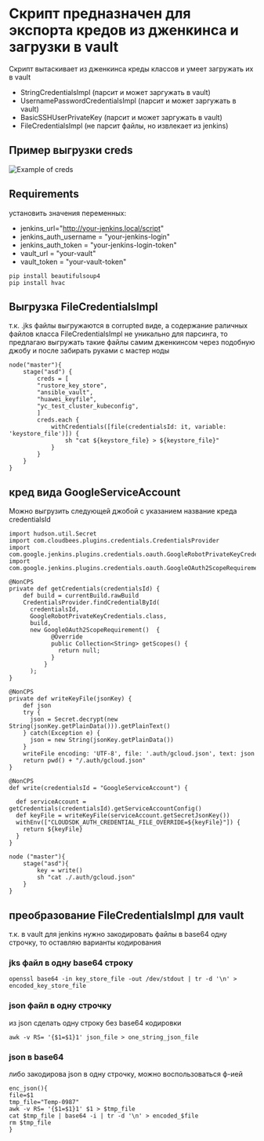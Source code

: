 # Скрипт предназначен для экспорта кредов из дженкинса и загрузки в vault
Скрипт вытаскивает из дженкинса креды классов и умеет загружать их в vault

- StringCredentialsImpl (парсит и может заргужать в vault)
- UsernamePasswordCredentialsImpl (парсит и может заргужать в vault)
- BasicSSHUserPrivateKey (парсит и может заргужать в vault)
- FileCredentialsImpl (не парсит файлы, но извлекает из jenkins)

## Пример выгрузки creds
![Example of creds](https://github.com/karamel32/export-jenkins-creds/raw/main/images/screenshot_1.png)

## Requirements
установить значения переменных:
- jenkins_url="http://your-jenkins.local/script"
- jenkins_auth_username = "your-jenkins-login"
- jenkins_auth_token = "your-jenkins-login-token"
- vault_url = "your-vault"
- vault_token = "your-vault-token"

```
pip install beautifulsoup4
pip install hvac
```

## Выгрузка FileCredentialsImpl
т.к. .jks файлы выгружаются в corrupted виде, а содержание раличных файлов класса FileCredentialsImpl не уникально для парсинга, то предлагаю выгружать такие файлы самим дженкинсом через подобную джобу и после забирать руками с мастер ноды
```
node("master"){
    stage("asd") {
        creds = [
        "rustore_key_store",
        "ansible_vault",
        "huawei_keyfile",
        "yc_test_cluster_kubeconfig",
        ]
        creds.each {
            withCredentials([file(credentialsId: it, variable: 'keystore_file')]) {
                sh "cat ${keystore_file} > ${keystore_file}"
            }
        }
    }
}
```

## кред вида GoogleServiceAccount
Можно выгрузить следующей джобой с указанием название креда credentialsId
```
import hudson.util.Secret
import com.cloudbees.plugins.credentials.CredentialsProvider
import com.google.jenkins.plugins.credentials.oauth.GoogleRobotPrivateKeyCredentials
import com.google.jenkins.plugins.credentials.oauth.GoogleOAuth2ScopeRequirement

@NonCPS
private def getCredentials(credentialsId) {
    def build = currentBuild.rawBuild
    CredentialsProvider.findCredentialById(
      credentialsId,
      GoogleRobotPrivateKeyCredentials.class,
      build,
      new GoogleOAuth2ScopeRequirement()  {
            @Override
            public Collection<String> getScopes() {
              return null;
            }
          }
      );
}

@NonCPS
private def writeKeyFile(jsonKey) {
    def json
    try {
      json = Secret.decrypt(new String(jsonKey.getPlainData())).getPlainText()
    } catch(Exception e) {
      json = new String(jsonKey.getPlainData())
    }
    writeFile encoding: 'UTF-8', file: '.auth/gcloud.json', text: json
    return pwd() + "/.auth/gcloud.json"
}

@NonCPS
def write(credentialsId = "GoogleServiceAccount") {

  def serviceAccount = getCredentials(credentialsId).getServiceAccountConfig()
  def keyFile = writeKeyFile(serviceAccount.getSecretJsonKey())
  withEnv(["CLOUDSDK_AUTH_CREDENTIAL_FILE_OVERRIDE=${keyFile}"]) {
    return ${keyFile}
  }
}

node ("master"){
    stage("asd"){
        key = write()
        sh "cat ./.auth/gcloud.json"
    }
}
```

## преобразование FileCredentialsImpl для vault
т.к. в vault для jenkins нужно закодировать файлы в base64 одну строчку, то оставляю варианты кодирования

### jks файл в одну base64 строку
```
openssl base64 -in key_store_file -out /dev/stdout | tr -d '\n' > encoded_key_store_file
```

### json файл в одну строчку
из json сделать одну строку без base64 кодировки
```
awk -v RS= '{$1=$1}1' json_file > one_string_json_file
```

### json в base64
либо закодирова json в одну строчку, можно воспользоваться ф-ией
```
enc_json(){
file=$1
tmp_file="Temp-0987"
awk -v RS= '{$1=$1}1' $1 > $tmp_file
cat $tmp_file | base64 -i | tr -d '\n' > encoded_$file
rm $tmp_file
}
```